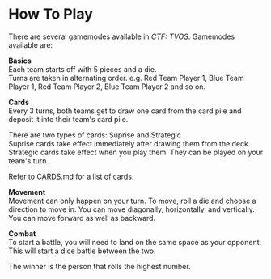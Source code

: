How To Play
===========

There are several gamemodes available in _CTF: TVOS_.
Gamemodes available are:

**Basics**<br>
Each team starts off with 5 pieces and a die.<br>
Turns are taken in alternating order. e.g. Red Team Player 1, Blue Team Player 1, Red Team Player 2, Blue Team Player 2 and so on.

**Cards**<br>
Every 3 turns, both teams get to draw one card from the card pile and deposit it into their team's card pile.

There are two types of cards: Suprise and Strategic<br>
Suprise cards take effect immediately after drawing them from the deck.<br>
Strategic cards take effect when you play them. They can be played on your team's turn.

Refer to [CARDS.md](https://github.com/petster101/Capture-The-Flag/blob/master/Rules/CARDS.md) for a list of cards.

**Movement**<br>
Movement can only happen on your turn. To move, roll a die and choose a direction to move in. You can move diagonally, horizontally, and vertically. You can move forward as well as backward.

**Combat**<br>
To start a battle, you will need to land on the same space as your opponent. This will start a dice battle between the two.

The winner is the person that rolls the highest number.